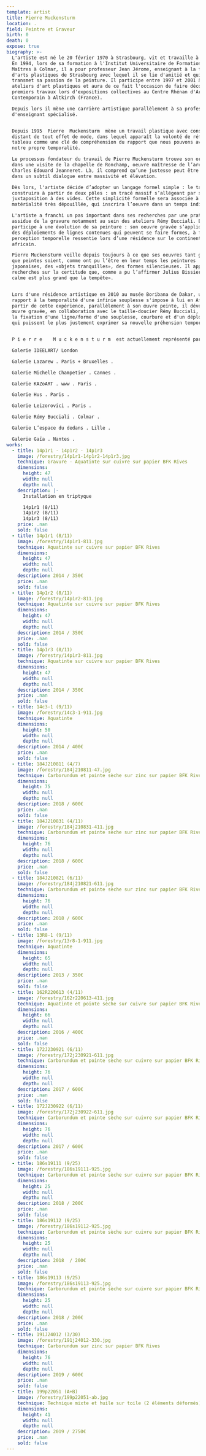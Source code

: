 ```yaml
---
template: artist
title: Pierre Muckensturm
location: .
field: Peintre et Graveur
birth: 0
death: 0
expose: true
biography: >-
  L'artiste est né le 20 février 1970 à Strasbourg, vit et travaille à Colmar.
  En 1994, lors de sa formation à l'Institut Universitaire de Formation des
  Maîtres à Colmar, il a pour professeur Jean Jérome, enseignant à la faculté
  d'arts plastiques de Strasbourg avec lequel il se lie d'amitié et qui lui
  transmet sa passion de la peinture. Il participe entre 1997 et 2001 à des
  ateliers d'art plastiques et aura de ce fait l'occasion de faire découvrir ses
  premiers travaux lors d'expositions collectives au Centre Rhénan d'Art
  Contemporain à Altkirch (France). 

  Depuis lors il mène une carrière artistique parallèlement à sa profession
  d'enseignant spécialisé.


  Depuis 1995  Pierre  Muckensturm  mène un travail plastique avec constance,
  distant de tout effet de mode, dans lequel apparaît la volonté de réfléchir le
  tableau comme une clé de compréhension du rapport que nous pouvons avoir à
  notre propre temporalité. 

  Le processus fondateur du travail de Pierre Muckensturm trouve son origine
  dans une visite de la chapelle de Ronchamp, oeuvre maîtresse de l’architecte
  Charles Edouard Jeanneret. Là, il comprend qu’une justesse peut être puisée
  dans un subtil dialogue entre massivité et élévation. 

  Dès lors, l'artiste décide d’adopter un langage formel simple : le tableau se
  construira à partir de deux pôles : un tracé massif s’allégeant par sa
  juxtaposition à des vides. Cette simplicité formelle sera associée à une
  matérialité très dépouillée, qui inscrira l’oeuvre dans un temps indicible. 

  L'artiste a franchi un pas important dans ses recherches par une pratique
  assidue de la gravure notamment au sein des ateliers Rémy Bucciali. Elle
  participe à une évolution de sa peinture : son oeuvre gravée s’applique, par
  des déploiements de lignes contenues qui peuvent se faire formes, à fixer sa
  perception temporelle ressentie lors d’une résidence sur le continent
  africain. 

  Pierre Muckensturm veille depuis toujours à ce que ses oeuvres tant gravées
  que peintes soient, comme ont pu l’être en leur temps les peintures
  japonaises, des «objets tranquilles», des formes silencieuses. Il appuie ses
  recherches sur la certitude que, comme a pu l’affirmer Julius Bissier : « le
  calme est plus grand que la tempête».


  Lors d'une résidence artistique en 2010 au musée Boribana de Dakar, un inconnu
  rapport à la temporalité d'une infinie souplesse s'impose à lui en Afrique. A
  partir de cette expérience, parallèlement à son œuvre peinte, il développe une
  œuvre gravée, en collaboration avec le taille-doucier Rémy Bucciali, qui vise
  la fixation d'une ligne/forme d'une souplesse, courbure et d'un déploiement
  qui puissent le plus justement exprimer sa nouvelle préhension temporelle. 


  P i e r r e    M u c k e n s t u r m  est actuellement représenté par :

  Galerie IDEELART/ London

  Galerie Lazarew . Paris + Bruxelles . 

  Galerie Michelle Champetier . Cannes . 

  Galerie KAZoART . www . Paris . 

  Galerie Hus . Paris . 

  Galerie Leizorovici . Paris . 

  Galerie Rémy Bucciali . Colmar . 

  Galerie L’espace du dedans . Lille . 

  Galerie Gaïa . Nantes .
works:
  - title: 14p1r1 - 14p1r2 - 14p1r3
    image: /forestry/14p1r1-14p1r2-14p1r3.jpg
    technique: Gravure - Aquatinte sur cuivre sur papier BFK Rives
    dimensions:
      height: 47
      width: null
      depth: null
    description: |-
      Installation en triptyque 

      14p1r1 (8/11)
      14p1r2 (8/11)
      14p1r3 (8/11)
    price: .nan
    sold: false
  - title: 14p1r1 (8/11)
    image: /forestry/14p1r1-811.jpg
    technique: Aquatinte sur cuivre sur papier BFK Rives
    dimensions:
      height: 47
      width: null
      depth: null
    description: 2014 / 350€
    price: .nan
    sold: false
  - title: 14p1r2 (8/11)
    image: /forestry/14p1r2-811.jpg
    technique: Aquatinte sur cuivre sur papier BFK Rives
    dimensions:
      height: 47
      width: null
      depth: null
    description: 2014 / 350€
    price: .nan
    sold: false
  - title: 14p1r3 (8/11)
    image: /forestry/14p1r3-811.jpg
    technique: Aquatinte sur cuivre sur papier BFK Rives
    dimensions:
      height: 47
      width: null
      depth: null
    description: 2014 / 350€
    price: .nan
    sold: false
  - title: 14c3-1 (9/11)
    image: /forestry/14c3-1-911.jpg
    technique: Aquatinte
    dimensions:
      height: 50
      width: null
      depth: null
    description: 2014 / 400€
    price: .nan
    sold: false
  - title: 184J210811 (4/7)
    image: /forestry/184j210811-47.jpg
    technique: Carborundum et pointe sèche sur zinc sur papier BFK Rives
    dimensions:
      height: 75
      width: null
      depth: null
    description: 2018 / 600€
    price: .nan
    sold: false
  - title: 184J210831 (4/11)
    image: /forestry/184j210831-411.jpg
    technique: Carborundum et pointe sèche sur zinc sur papier BFK Rives
    dimensions:
      height: 76
      width: null
      depth: null
    description: 2018 / 600€
    price: .nan
    sold: false
  - title: 184J210821 (6/11)
    image: /forestry/184j210821-611.jpg
    technique: Carborundum et pointe sèche sur zinc sur papier BFK Rives
    dimensions:
      height: 76
      width: null
      depth: null
    description: 2018 / 600€
    price: .nan
    sold: false
  - title: 13R8-1 (9/11)
    image: /forestry/13r8-1-911.jpg
    technique: Aquatinte
    dimensions:
      height: 65
      width: null
      depth: null
    description: 2013 / 350€
    price: .nan
    sold: false
  - title: 162R220613 (4/11)
    image: /forestry/162r220613-411.jpg
    technique: Aquatinte et pointe sèche sur cuivre sur papier BFK Rives
    dimensions:
      height: 66
      width: null
      depth: null
    description: 2016 / 400€
    price: .nan
    sold: false
  - title: 172J230921 (6/11)
    image: /forestry/172j230921-611.jpg
    technique: Carborundum et pointe sèche sur cuivre sur papier BFK Rives
    dimensions:
      height: 76
      width: null
      depth: null
    description: 2017 / 600€
    price: .nan
    sold: false
  - title: 172J230922 (6/11)
    image: /forestry/172j230922-611.jpg
    technique: Carborundum et pointe sèche sur cuivre sur papier BFK Rives
    dimensions:
      height: 76
      width: null
      depth: null
    description: 2017 / 600€
    price: .nan
    sold: false
  - title: 186s19111 (9/25)
    image: /forestry/186s19111-925.jpg
    technique: Carborundum et pointe sèche sur cuivre sur papier BFK Rives
    dimensions:
      height: 25
      width: null
      depth: null
    description: 2018 / 200€
    price: .nan
    sold: false
  - title: 186s19112 (9/25)
    image: /forestry/186s19112-925.jpg
    technique: Carborundum et pointe sèche sur cuivre sur papier BFK Rives
    dimensions:
      height: 25
      width: null
      depth: null
    description: 2018  / 200€
    price: .nan
    sold: false
  - title: 186s19113 (9/25)
    image: /forestry/186s19113-925.jpg
    technique: Carborundum et pointe sèche sur cuivre sur papier BFK Rives
    dimensions:
      height: 25
      width: null
      depth: null
    description: 2018 / 200€
    price: .nan
    sold: false
  - title: 191J24012 (3/30)
    image: /forestry/191j24012-330.jpg
    technique: Carborundum sur zinc sur papier BFK Rives
    dimensions:
      height: 76
      width: null
      depth: null
    description: 2019 / 600€
    price: .nan
    sold: false
  - title: 199p22051 (A+B)
    image: /forestry/199p22051-ab.jpg
    technique: Technique mixte et huile sur toile (2 éléments déformés)
    dimensions:
      height: 41
      width: null
      depth: null
    description: 2019 / 2750€
    price: .nan
    sold: false
---
```



